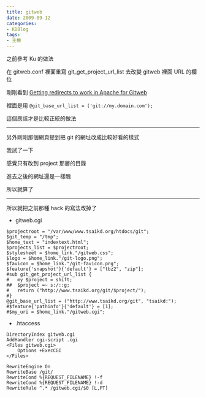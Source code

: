 ```yaml
---
title: gitweb
date: 2009-09-12
categories:
- KDBlog
tags:
- 主機
---
```

之前參考 Ku 的做法

在 gitweb.conf 裡面重寫 git_get_project_url_list 去改變 gitweb 裡面 URL 的欄位

剛剛看到 [Getting redirects to work in Apache for Gitweb](http://ask.metafilter.com/120273/Getting-redirects-to-work-in-Apache-for-Gitweb)

裡面是用 `@git_base_url_list = ('git://my.domain.com');`

這個應該才是比較正統的做法

---

另外剛剛那個網頁提到把 git 的網址改成比較好看的樣式

我試了一下

感覺只有改到 project 那層的目錄

進去之後的網址還是一樣醜

所以就算了

---

所以就把之前那種 hack 的寫法改掉了

* gitweb.cgi

```
$projectroot = "/var/www/www.tsaikd.org/htdocs/git";
$git_temp = "/tmp";
$home_text = "indextext.html";
$projects_list = $projectroot;
$stylesheet = $home_link."/gitweb.css";
$logo = $home_link."/git-logo.png";
$favicon = $home_link."/git-favicon.png";
$feature{'snapshot'}{'default'} = ["tbz2", "zip"];
#sub git_get_project_url_list {
#	my $project = shift;
##	$project =~ s:/::g;
#	return ("http://www.tsaikd.org/git/$project/");
#}
@git_base_url_list = ("http://www.tsaikd.org/git", "tsaikd:");
#$feature{'pathinfo'}{'default'} = [1];
#$my_uri = $home_link."/gitweb.cgi";
```

* .htaccess

```
DirectoryIndex gitweb.cgi
AddHandler cgi-script .cgi
<Files gitweb.cgi>
    Options +ExecCGI
</Files>

RewriteEngine On
RewriteBase /git/
RewriteCond %{REQUEST_FILENAME} !-f
RewriteCond %{REQUEST_FILENAME} !-d
RewriteRule ^.* /gitweb.cgi/$0 [L,PT]
```
